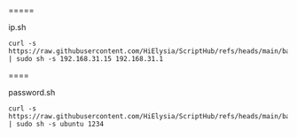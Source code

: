 
=====

ip.sh

```
curl -s https://raw.githubusercontent.com/HiElysia/ScriptHub/refs/heads/main/base/ip.sh | sudo sh -s 192.168.31.15 192.168.31.1
```

====

password.sh

```
curl -s https://raw.githubusercontent.com/HiElysia/ScriptHub/refs/heads/main/base/password.sh | sudo sh -s ubuntu 1234
```

